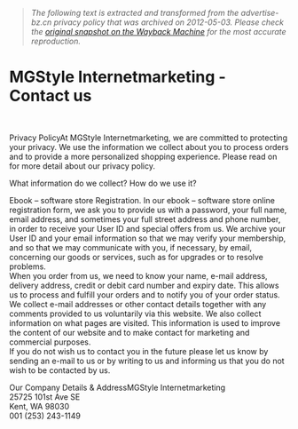 > *The following text is extracted and transformed from the advertise-bz.cn privacy policy that was archived on 2012-05-03. Please check the [original snapshot on the Wayback Machine](https://web.archive.org/web/20120503222011id_/http%3A//advertise-bz.cn/PrivacyPolicy.php) for the most accurate reproduction.*

# MGStyle Internetmarketing - Contact us

 

Privacy PolicyAt MGStyle Internetmarketing, we are committed to protecting your privacy. We use the information we collect about you to process orders and to provide a more personalized shopping experience. Please read on for more detail about our privacy policy. 

What information do we collect? How do we use it?

Ebook – software store Registration. In our ebook – software store online registration form, we ask you to provide us with a password, your full name, email address, and sometimes your full street address and phone number, in order to receive your User ID and special offers from us. We archive your User ID and your email information so that we may verify your membership, and so that we may communicate with you, if necessary, by email, concerning our goods or services, such as for upgrades or to resolve problems.  
When you order from us, we need to know your name, e-mail address, delivery address, credit or debit card number and expiry date. This allows us to process and fulfill your orders and to notify you of your order status.  
We collect e-mail addresses or other contact details together with any comments provided to us voluntarily via this website. We also collect information on what pages are visited. This information is used to improve the content of our website and to make contact for marketing and commercial purposes.  
If you do not wish us to contact you in the future please let us know by sending an e-mail to us or by writing to us and informing us that you do not wish to be contacted by us.

Our Company Details & AddressMGStyle Internetmarketing  
25725 101st Ave SE  
Kent, WA 98030  
001 (253) 243-1149 
